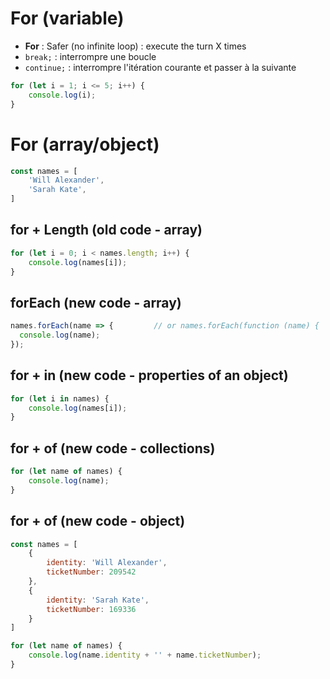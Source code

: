 # For (variable)

- **For** : Safer (no infinite loop) : execute the turn X times
- ``` break; ``` : interrompre une boucle
- ``` continue; ``` : interrompre l'itération courante et passer à la suivante

```javascript
for (let i = 1; i <= 5; i++) {
    console.log(i);
}
```
# For (array/object)
```js
const names = [
    'Will Alexander',
    'Sarah Kate',
]
```

## for + Length (old code - array)
```javascript
for (let i = 0; i < names.length; i++) {
    console.log(names[i]);
}
```

## forEach (new code - array)
```javascript
names.forEach(name => {         // or names.forEach(function (name) {
  console.log(name);
});
```

## for + in (new code - properties of an object)
```javascript
for (let i in names) {
    console.log(names[i]);
}
```

## for + of (new code - collections)
```javascript 
for (let name of names) {
    console.log(name);
}
```

## for + of (new code - object)
```javascript 
const names = [
    {
        identity: 'Will Alexander',
        ticketNumber: 209542
    },
    {
        identity: 'Sarah Kate',
        ticketNumber: 169336
    }
]

for (let name of names) {
    console.log(name.identity + '' + name.ticketNumber);
}
```
